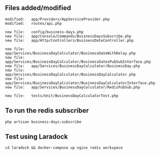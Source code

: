 ## Files added/modified
	modified:   app/Providers/AppServiceProvider.php
	modified:   routes/api.php

	new file:   config/business-days.php
	new file:   app/Console/Commands/BusinessDaysSubscribe.php
	new file:   app/Http/Controllers/BusinessDateController.php
	
	new file:   app/Services/BusinessDayCalculator/BusinessDateWithDelay.php
	new file:   app/Services/BusinessDayCalculator/BusinessDatesPubSubInterface.php
	new file:   app/Services/BusinessDayCalculator/BusinessDay.php
	new file:   app/Services/BusinessDayCalculator/BusinessDayCalculator.php
	new file:   app/Services/BusinessDayCalculator/BusinessDayCalculatorInterface.php
	new file:   app/Services/BusinessDayCalculator/RedisPubSub.php
	
	new file:   tests/Unit/BusinessDayCalculatorTest.php
	
## To run the redis subscriber
`php artisan business-days:subscribe`

## Test using Laradock

`cd laradock && docker-compose up nginx redis workspace`
